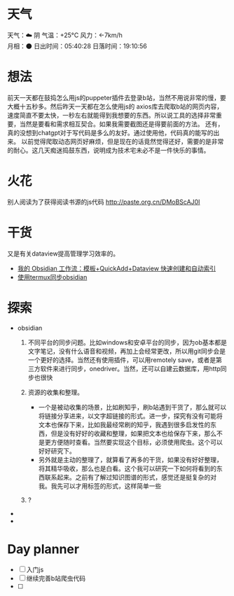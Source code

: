 # 天气
天气：☁️   阴 气温：+25°C 风力：←7km/h  
月相：🌑 日出时间：05:40:28 日落时间：19:10:56

# 想法
前天一天都在鼓捣怎么用js的puppeter插件去登录b站，当然不用说非常的慢，要大概十五秒多。然后昨天一天都在怎么使用js的 axios库去爬取b站的网页内容，速度简直不要太快，一秒左右就能得到我想要的东西。所以说工具的选择非常重要，当然是要看和需求相互契合。如果我需要截图还是得要前面的方法。
还有，真的没想到chatgpt对于写代码是多么的友好。通过使用他，代码真的能写的出来。
以前觉得爬取动态网页好麻烦，但是现在的话竟然觉得还好，需要的是非常的耐心。这几天痴迷捣鼓东西，说明成为技术宅未必不是一件快乐的事情。


# 火花
别人阅读为了获得阅读书源的js代码
http://paste.org.cn/DMoBScAJ0I


#  干货
又是有关dataview提高管理学习效率的。
- [我的 Obsidian 工作流：模板+QuickAdd+Dataview 快速创建和自动索引](https://forum-zh.obsidian.md/t/topic/200/3?u=mika)
- [使用termux同步obsidian](https://zhuanlan.zhihu.com/p/619764281?utm_campaign=&utm_medium=social&utm_psn=1782712481972477952&utm_source=md.obsidian)

# 探索
- obsidian
	1. 不同平台的同步问题。比如windows和安卓平台的同步，因为ob基本都是文字笔记，没有什么语音和视频，再加上会经常更改，所以用git同步会是一个更好的选择。当然还有使用插件，可以用remotely save，或者是第三方软件来进行同步，onedriver。当然，还可以自建云数据库，用http同步也很快
	2. 资源的收集和整理。

		- 一个是被动收集的场景，比如刷知乎，刷b站遇到干货了，那么就可以将链接分享进来，以文字超链接的形式。进一步，探究有没有可能将文本也保存下来，比如我最经常刷的知乎，我遇到很多启发性的东西，但是没有好好的收藏和整理，如果把文本也给保存下来，那么不是更方便随时查看。当然要实现这个目标，必须使用爬虫。这个可以好好研究下。
		- 另外就是主动的整理了，就算看了再多的干货，如果没有好好整理，将其精华吸收，那么也是白看。这个我可以研究一下如何将看到的东西联系起来。之前有了解过知识图谱的形式，感觉还是挺复杂的对我。我先可以才用标签的形式，这样简单一些
	3. ?

- 
- 


# Day planner
- [ ] 入门js
- [ ] 继续完善b站爬虫代码
- [ ] 












